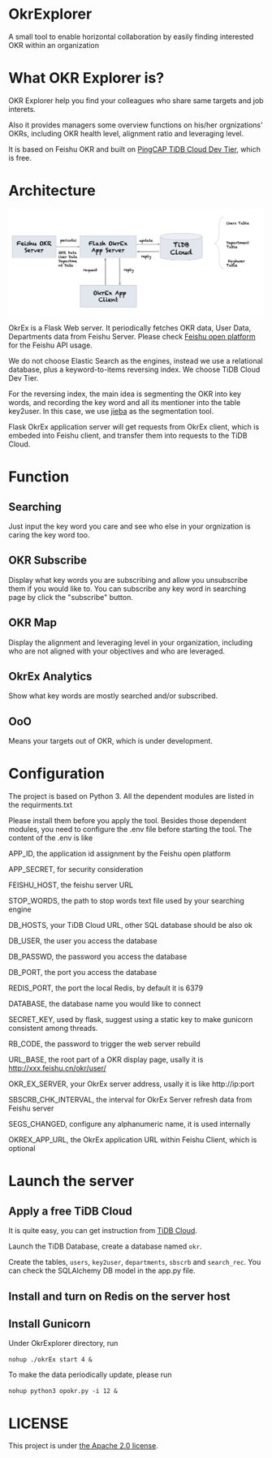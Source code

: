 # OkrExplorer
A small tool to enable horizontal collaboration by easily finding interested OKR within an organization

# What OKR Explorer is?

OKR Explorer help you find your colleagues who share same targets and job interets.

Also it provides managers some overview functions on his/her orgnizations' OKRs, including OKR health level, alignment ratio and leveraging level.

It is based on Feishu OKR and built on [PingCAP TiDB Cloud Dev Tier](https://tidbcloud.com/console/plans), which is free.

# Architecture

![Arch](/images/arch.png)

OkrEx is a Flask Web server. It periodically fetches OKR data, User Data, Departments data from Feishu Server. Please check [Feishu open platform](https://open.feishu.cn/) for the Feishu API usage.

We do not choose Elastic Search as the engines, instead we use a relational database, plus a keyword-to-items reversing index. We choose TiDB Cloud Dev Tier.

For the reversing index, the main idea is segmenting the OKR into key words, and recording the key word and all its mentioner into the table key2user. In this case, we use [jieba](https://github.com/fxsjy/jieba) as the segmentation tool.

Flask OkrEx application server will get requests from OkrEx client, which is embeded into Feishu client, and transfer them into requests to the TiDB Cloud.

# Function

## Searching

Just input the key word you care and see who else in your orgnization is caring the key word too.

## OKR Subscribe

Display what key words you are subscribing and allow you unsubscribe them if you would like to. You can subscribe any key word in searching page by click the "subscribe" button.

## OKR Map

Display the alignment and leveraging level in your organization, including who are not aligned with your objectives and who are leveraged.

## OkrEx Analytics
Show what key words are mostly searched and/or subscribed.

## OoO
Means your targets out of OKR, which is under development.

# Configuration

The project is based on Python 3. All the dependent modules are listed in the requirments.txt

Please install them before you apply the tool. Besides those dependent modules, you need to configure the .env file before starting the tool. The content of the .env is like

APP_ID, the application id assignment by the Feishu open platform

APP_SECRET, for security consideration

FEISHU_HOST, the feishu server URL

STOP_WORDS, the path to stop words text file used by your searching engine

DB_HOSTS, your TiDB Cloud URL, other SQL database should be also ok

DB_USER, the user you access the database

DB_PASSWD, the password you access the database

DB_PORT, the port you access the database

REDIS_PORT, the port the local Redis, by default it is 6379

DATABASE, the database name you would like to connect

SECRET_KEY, used by flask, suggest using a static key to make gunicorn consistent among threads.

RB_CODE, the password to trigger the web server rebuild

URL_BASE, the root part of a OKR display page, usally it is http://xxx.feishu.cn/okr/user/

OKR_EX_SERVER, your OkrEx server address, usally it is like http://ip:port

SBSCRB_CHK_INTERVAL, the interval for OkrEx Server refresh data from Feishu server

SEGS_CHANGED, configure any alphanumeric name, it is used internally

OKREX_APP_URL, the OkrEx application URL within Feishu Client, which is optional

# Launch the server

## Apply a free TiDB Cloud
It is quite easy, you can get instruction from [TiDB Cloud](https://tidbcloud.com/console/plans).

Launch the TiDB Database, create a database named `okr`.

Create the tables, `users`, `key2user`, `departments`, `sbscrb` and `search_rec`. You can check the SQLAlchemy DB model in the app.py file.

## Install and turn on Redis on the server host

## Install Gunicorn

Under OkrExplorer directory, run

`nohup ./okrEx start 4 &`

To make the data periodically update, please run

`nohup python3 opokr.py -i 12 &`

# LICENSE

This project is under [the Apache 2.0 license](https://www.apache.org/licenses/LICENSE-2.0).
